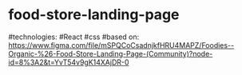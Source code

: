 ﻿# food-store-landing-page
 #technologies:
 #React
 #css
#based on: https://www.figma.com/file/mSPQCoCsadnjkfHRU4MAPZ/Foodies--Organic-%26-Food-Store-Landing-Page-(Community)?node-id=8%3A2&t=YvT54v9gK14XAjDR-0
